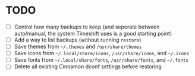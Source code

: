 # TODO

- [ ] Control how many backups to keep (and seperate between auto/manual, the system Timeshift uses is a good starting point)
- [ ] Add a way to list backups (without running `restore`)
- [ ] Save themes from `~/.themes` and `/usr/share/themes`
- [ ] Save icons from `~/.local/share/icons`, `/usr/share/icons`, and `~/.icons`
- [ ] Save fonts from `~/.local/share/fonts`, `/usr/share/fonts`, and `~/.fonts`
- [ ] Delete all existing Cinnamon dconf settings before restoring
